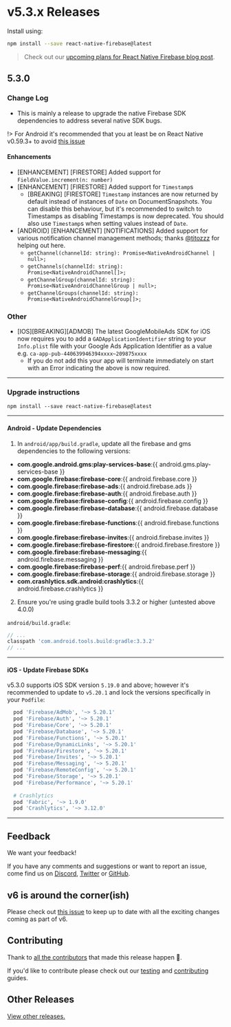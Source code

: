 # v5.3.x Releases

Install using:
 
```bash
npm install --save react-native-firebase@latest
```

> Check out our [upcoming plans for React Native Firebase blog post](https://blog.invertase.io/react-native-firebase-2019-7e334ca9bcc6).

## 5.3.0

### Change Log

 - This is mainly a release to upgrade the native Firebase SDK dependencies to address several native SDK bugs.
 
!> For Android it's recommended that you at least be on React Native v0.59.3+ to avoid [this issue](https://github.com/invertase/react-native-firebase/issues/2050)
 
#### Enhancements
 
 - [ENHANCEMENT] [FIRESTORE] Added support for `FieldValue.increment(n: number)`
 - [ENHANCEMENT] [FIRESTORE] Added support for `Timestamp`s
   - [BREAKING] [FIRESTORE] `Timestamp` instances are now returned by default instead of instances of `Date` on DocumentSnapshots. You can disable this behaviour, but it's recommended to switch to Timestamps as disabling Timestamps is now deprecated. You should also use `Timestamp`s when setting values instead of `Date`.
 - [ANDROID] [ENHANCEMENT] [NOTIFICATIONS] Added support for various notification channel management methods; thanks [@titozzz](https://github.com/Titozzz) for helping out here.
   - `getChannel(channelId: string): Promise<NativeAndroidChannel | null>;`
   - `getChannels(channelId: string): Promise<NativeAndroidChannel[]>;`
   - `getChannelGroup(channelId: string): Promise<NativeAndroidChannelGroup | null>;`
   - `getChannelGroups(channelId: string): Promise<NativeAndroidChannelGroup[]>;`
   
### Other

 - [IOS][BREAKING][ADMOB] The latest GoogleMobileAds SDK for iOS now requires you to add a `GADApplicationIdentifier` string to your `Info.plist` file with your Google Ads Application Identifier as a value e.g. `ca-app-pub-440639946394xxxx~209875xxxx` 
   - If you do not add this your app will terminate immediately on start with an Error indicating the above is now required.

 
----

### Upgrade instructions

```
npm install --save react-native-firebase@latest
```

----

#### Android - Update Dependencies

1) In `android/app/build.gradle`, update all the firebase and gms dependencies to the following versions:

- **com.google.android.gms:play-services-base**:{{ android.gms.play-services-base }}
- **com.google.firebase:firebase-core**:{{ android.firebase.core }}
- **com.google.firebase:firebase-ads**:{{ android.firebase.ads }}
- **com.google.firebase:firebase-auth**:{{ android.firebase.auth }}
- **com.google.firebase:firebase-config**:{{ android.firebase.config }}
- **com.google.firebase:firebase-database**:{{ android.firebase.database }}
- **com.google.firebase:firebase-functions**:{{ android.firebase.functions }}
- **com.google.firebase:firebase-invites**:{{ android.firebase.invites }}
- **com.google.firebase:firebase-firestore**:{{ android.firebase.firestore }}
- **com.google.firebase:firebase-messaging**:{{ android.firebase.messaging }}
- **com.google.firebase:firebase-perf**:{{ android.firebase.perf }}
- **com.google.firebase:firebase-storage**:{{ android.firebase.storage }}
- **com.crashlytics.sdk.android:crashlytics**:{{ android.firebase.crashlytics }}

2) Ensure you're using gradle build tools 3.3.2 or higher (untested above 4.0.0)

`android/build.gradle`:

```groovy
// ...
classpath 'com.android.tools.build:gradle:3.3.2'
// ...
```

----

#### iOS - Update Firebase SDKs

v5.3.0 supports iOS SDK version `5.19.0` and above; however it's recommended to update to `v5.20.1` and lock the versions specifically in your `Podfile`:

```ruby
  pod 'Firebase/AdMob', '~> 5.20.1'
  pod 'Firebase/Auth', '~> 5.20.1'
  pod 'Firebase/Core', '~> 5.20.1'
  pod 'Firebase/Database', '~> 5.20.1'
  pod 'Firebase/Functions', '~> 5.20.1'
  pod 'Firebase/DynamicLinks', '~> 5.20.1'
  pod 'Firebase/Firestore', '~> 5.20.1'
  pod 'Firebase/Invites', '~> 5.20.1'
  pod 'Firebase/Messaging', '~> 5.20.1'
  pod 'Firebase/RemoteConfig', '~> 5.20.1'
  pod 'Firebase/Storage', '~> 5.20.1'
  pod 'Firebase/Performance', '~> 5.20.1'
  
  # Crashlytics
  pod 'Fabric', '~> 1.9.0'
  pod 'Crashlytics', '~> 3.12.0'
```

----

## Feedback

We want your feedback!

If you have any comments and suggestions or want to report an issue, come find us on [Discord](https://discord.gg/C9aK28N), [Twitter](https://twitter.com/rnfirebase) or [GitHub](https://github.com/invertase/react-native-firebase).

## v6 is around the corner(ish)

Please check out [this issue](https://github.com/invertase/react-native-firebase/issues/2025) to keep up to date with all the exciting changes coming as part of v6.

## Contributing

Thank to [all the contributors](https://github.com/invertase/react-native-firebase/graphs/contributors?from=2018-06-28&to=2020-01-01&type=c) that made this release happen 💛. 

If you'd like to contribute please check out our [testing](https://rnfirebase.io/docs/v5.x.x/testing) and [contributing](https://rnfirebase.io/docs/v5.x.x/contributing) guides.

## Other Releases
        
[View other releases.](/docs/v5.x.x/release-notes)
